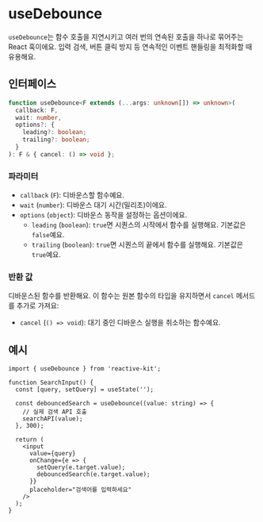 # useDebounce

`useDebounce`는 함수 호출을 지연시키고 여러 번의 연속된 호출을 하나로 묶어주는 React 훅이에요.
입력 검색, 버튼 클릭 방지 등 연속적인 이벤트 핸들링을 최적화할 때 유용해요.

## 인터페이스

```ts
function useDebounce<F extends (...args: unknown[]) => unknown>(
  callback: F,
  wait: number,
  options?: {
    leading?: boolean;
    trailing?: boolean;
  }
): F & { cancel: () => void };
```

### 파라미터

- `callback` (`F`): 디바운스할 함수예요.
- `wait` (`number`): 디바운스 대기 시간(밀리초)이에요.
- `options` (`object`): 디바운스 동작을 설정하는 옵션이에요.
  - `leading` (`boolean`): `true`면 시퀀스의 시작에서 함수를 실행해요. 기본값은 `false`예요.
  - `trailing` (`boolean`): `true`면 시퀀스의 끝에서 함수를 실행해요. 기본값은 `true`예요.

### 반환 값

디바운스된 함수를 반환해요. 이 함수는 원본 함수의 타입을 유지하면서 `cancel` 메서드를 추가로 가져요:

- `cancel` (`() => void`): 대기 중인 디바운스 실행을 취소하는 함수예요.

## 예시

```tsx
import { useDebounce } from 'reactive-kit';

function SearchInput() {
  const [query, setQuery] = useState('');

  const debouncedSearch = useDebounce((value: string) => {
    // 실제 검색 API 호출
    searchAPI(value);
  }, 300);

  return (
    <input
      value={query}
      onChange={e => {
        setQuery(e.target.value);
        debouncedSearch(e.target.value);
      }}
      placeholder="검색어를 입력하세요"
    />
  );
}
```
